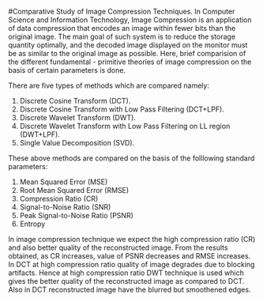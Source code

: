 #Comparative Study of Image Compression Techniques.
In Computer Science and Information Technology, Image Compression is an application of data compression that encodes an image within fewer bits than the original image.
The main goal of such system is to reduce the storage quantity optimally, and the decoded image displayed on the monitor must be as similar to the original image as possible.
Here, brief comparision of the different fundamental - primitive theories of image compression on the basis of certain parameters is done.

There are five types of methods which are compared namely:
1. Discrete Cosine Transform (DCT).
2. Discrete Cosine Transform with Low Pass Filtering (DCT+LPF).
3. Discrete Wavelet Transform (DWT).
4. Discrete Wavelet Transform with Low Pass Filtering on LL region (DWT+LPF).
5. Single Value Decomposition (SVD).

These above methods are compared on the basis of the folllowing standard parameters:
1. Mean Squared Error (MSE)
2. Root Mean Squared Error (RMSE)
3. Compression Ratio (CR)
4. Signal-to-Noise Ratio (SNR)
5. Peak Signal-to-Noise Ratio (PSNR)
6. Entropy

In image compression technique we expect the high compression ratio (CR) and also better quality of the reconstructed image. From the results obtained, as CR increases, value of PSNR decreases and RMSE increases. In DCT at high compression ratio quality of image degrades due to blocking artifacts. Hence at high compression ratio DWT technique is used which gives the better quality of the reconstructed image as compared to DCT. Also in DCT reconstructed image have the blurred but smoothened edges.
